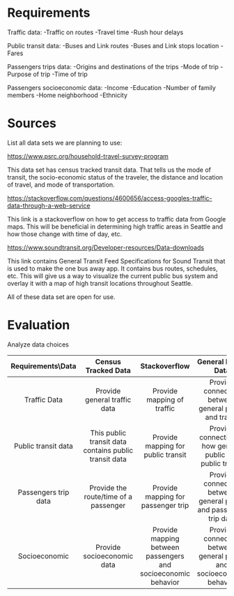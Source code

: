 # Requirements

Traffic data:
-Traffic on routes
-Travel time
-Rush hour delays


Public transit data:
-Buses and Link routes
-Buses and Link stops location
-Fares

Passengers trips data:
-Origins and destinations of the trips
-Mode of trip
-Purpose of trip
-Time of trip

Passengers socioeconomic data:
-Income
-Education
-Number of family members
-Home neighborhood
-Ethnicity

# Sources
List all data sets we are planning to use:

https://www.psrc.org/household-travel-survey-program

This data set has census tracked transit data. That tells us the mode of transit, the socio-economic status of
the traveler, the distance and location of travel, and mode of transportation.

https://stackoverflow.com/questions/4600656/access-googles-traffic-data-through-a-web-service

This link is a stackoverflow on how to get access to traffic data from Google maps. This will be beneficial in
determining high traffic areas in Seattle and how those change with time of day, etc.

https://www.soundtransit.org/Developer-resources/Data-downloads

This link contains General Transit Feed Specifications for Sound Transit that is used to make the one bus
away app. It contains bus routes, schedules, etc. This will give us a way to visualize the current public bus
system and overlay it with a map of high transit locations throughout Seattle.

All of these data set are open for use.

# Evaluation
Analyze data choices

| Requirements\Data    | Census Tracked Data | Stackoverflow | General Public Data |
|:--------------------:|:-------------------:|:-------------:|:--------------------:|
| Traffic Data         | Provide general traffic data | Provide mapping of traffic | Provide connection between general public and traffic |
| Public transit data  | This public transit data contains public transit data | Provide mapping for public transit | Provide connection of how general public use public transit |
| Passengers trip data | Provide the route/time of a passenger | Provide mapping for passenger trip |Provide connection between general public and passenger trip data |
| Socioeconomic         | Provide socioeconomic data | Provide mapping between passengers and socioeconomic behavior | Provide connection between general public and socioeconomic behavior |

